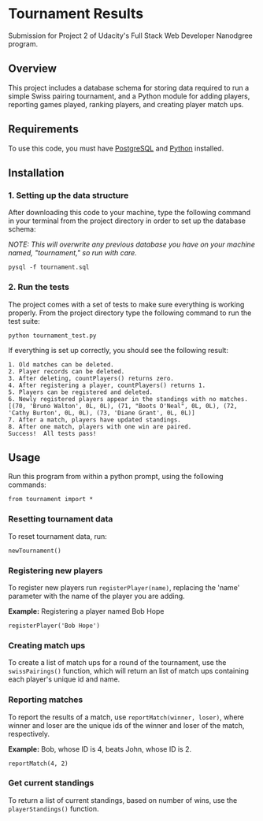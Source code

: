 Tournament Results
=======================================================

Submission for Project 2 of Udacity's Full Stack Web Developer Nanodgree program.

## Overview

This project includes a database schema for storing data required to run a simple Swiss pairing tournament, and a Python module for adding players, reporting games played, ranking players, and creating player match ups.

## Requirements

To use this code, you must have [PostgreSQL](http://www.postgresql.org/) and [Python](https://www.python.org/) installed.

## Installation

### 1. Setting up the data structure

After downloading this code to your machine, type the following command in your terminal from the project directory in order to set up the database schema:

*NOTE: This will overwrite any previous database you have on your machine named, "tournament," so run with care.*

```
pysql -f tournament.sql
```

### 2. Run the tests

The project comes with a set of tests to make sure everything is working properly. From the project directory type the following command to run the test suite:

```
python tournament_test.py
```

If everything is set up correctly, you should see the following result:

```
1. Old matches can be deleted.
2. Player records can be deleted.
3. After deleting, countPlayers() returns zero.
4. After registering a player, countPlayers() returns 1.
5. Players can be registered and deleted.
6. Newly registered players appear in the standings with no matches.
[(70, 'Bruno Walton', 0L, 0L), (71, "Boots O'Neal", 0L, 0L), (72, 'Cathy Burton', 0L, 0L), (73, 'Diane Grant', 0L, 0L)]
7. After a match, players have updated standings.
8. After one match, players with one win are paired.
Success!  All tests pass!
```

## Usage

Run this program from within a python prompt, using the following commands:

```
from tournament import *
```

### Resetting tournament data

To reset tournament data, run:

```
newTournament()
```

### Registering new players

To register new players run `registerPlayer(name)`, replacing the 'name' parameter with the name of the player you are adding.

**Example:** Registering a player named Bob Hope
```
registerPlayer('Bob Hope')
```

### Creating match ups

To create a list of match ups for a round of the tournament, use the `swissPairings()` function, which will return an list of match ups containing each player's unique id and name.

### Reporting matches

To report the results of a match, use `reportMatch(winner, loser)`, where winner and loser are the unique ids of the winner and loser of the match, respectively.

**Example:** Bob, whose ID is 4, beats John, whose ID is 2.
```
reportMatch(4, 2)
```

### Get current standings

To return a list of current standings, based on number of wins, use the `playerStandings()` function.
